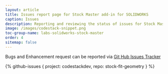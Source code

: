 ```yaml
---
layout: article
title: Issues report page for Stock Master add-in for SOLIDWORKS
caption: Issues
description: Reporting and reviewing the status of issues for Stock Master add-in for SOLIDWORKS
image: /images/codestack-snippet.png
toc-group-name: labs-solidworks-stock-master
order: 4
sitemap: false
---
```

Bugs and Enhancement request can be reported via [Git Hub Issues Tracker](https://github.com/codestackdev/stock-fit-geometry/issues)

{% github-issues { project: codestackdev, repo: stock-fit-geometry } %}